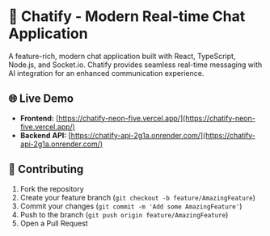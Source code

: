 # 💬 Chatify - Modern Real-time Chat Application

A feature-rich, modern chat application built with React, TypeScript, Node.js, and Socket.io. Chatify provides seamless real-time messaging with AI integration for an enhanced communication experience.

## 🌐 Live Demo

- **Frontend:** [https://chatify-neon-five.vercel.app/](https://chatify-neon-five.vercel.app/)
- **Backend API:** [https://chatify-api-2g1a.onrender.com/](https://chatify-api-2g1a.onrender.com/)

## 🤝 Contributing

1. Fork the repository
2. Create your feature branch (`git checkout -b feature/AmazingFeature`)
3. Commit your changes (`git commit -m 'Add some AmazingFeature'`)
4. Push to the branch (`git push origin feature/AmazingFeature`)
5. Open a Pull Request
